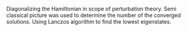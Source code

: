 Diagonalizing the Hamiltonian in scope of perturbation theory. Semi classical picture was used to determine the number of the converged solutions. Using Lanczos algorithm to find the lowest eigenstates.